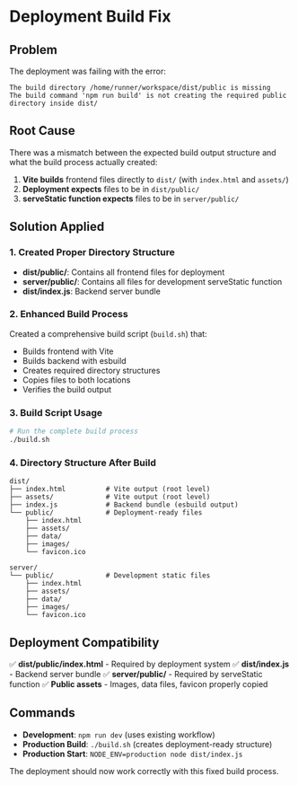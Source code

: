 # Deployment Build Fix

## Problem
The deployment was failing with the error:
```
The build directory /home/runner/workspace/dist/public is missing
The build command 'npm run build' is not creating the required public directory inside dist/
```

## Root Cause
There was a mismatch between the expected build output structure and what the build process actually created:

1. **Vite builds** frontend files directly to `dist/` (with `index.html` and `assets/`)
2. **Deployment expects** files to be in `dist/public/`
3. **serveStatic function expects** files to be in `server/public/`

## Solution Applied

### 1. Created Proper Directory Structure
- **dist/public/**: Contains all frontend files for deployment
- **server/public/**: Contains all files for development serveStatic function
- **dist/index.js**: Backend server bundle

### 2. Enhanced Build Process
Created a comprehensive build script (`build.sh`) that:
- Builds frontend with Vite
- Builds backend with esbuild
- Creates required directory structures
- Copies files to both locations
- Verifies the build output

### 3. Build Script Usage
```bash
# Run the complete build process
./build.sh
```

### 4. Directory Structure After Build
```
dist/
├── index.html          # Vite output (root level)
├── assets/             # Vite output (root level)
├── index.js            # Backend bundle (esbuild output)
└── public/             # Deployment-ready files
    ├── index.html
    ├── assets/
    ├── data/
    ├── images/
    └── favicon.ico

server/
└── public/             # Development static files
    ├── index.html
    ├── assets/
    ├── data/
    ├── images/
    └── favicon.ico
```

## Deployment Compatibility
✅ **dist/public/index.html** - Required by deployment system
✅ **dist/index.js** - Backend server bundle
✅ **server/public/** - Required by serveStatic function
✅ **Public assets** - Images, data files, favicon properly copied

## Commands
- **Development**: `npm run dev` (uses existing workflow)
- **Production Build**: `./build.sh` (creates deployment-ready structure)
- **Production Start**: `NODE_ENV=production node dist/index.js`

The deployment should now work correctly with this fixed build process.